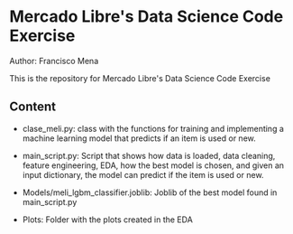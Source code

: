 # Mercado Libre's Data Science Code Exercise
Author: Francisco Mena

This is the repository for Mercado Libre's Data Science Code Exercise


## Content

* clase_meli.py: class with the functions for training and implementing a machine learning model
that predicts if an item is used or new.
  

* main_script.py: Script that shows how data is loaded, data cleaning, feature engineering, EDA,
how the best model is chosen, and given an input dictionary, the model can predict if the item is used or new.
  

* Models/meli_lgbm_classifier.joblib: Joblib of the best model found in main_script.py


* Plots: Folder with the plots created in the EDA
  



